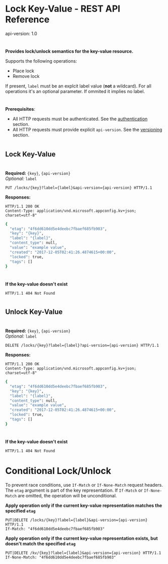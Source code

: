 # Lock Key-Value - REST API Reference
api-version: 1.0
#
**Provides lock/unlock semantics for the key-value resource.**

Supports the following operations:
- Place lock
- Remove lock

If present, ``label`` must be an explcit label value (**not** a wildcard). For all operations it's an optional parameter. If ommited it implies no label. 

#
#
**Prerequisites**: 
- All HTTP requests must be authenticated. See the [authentication](./authentication.md) section.
- All HTTP requests must provide explicit ``api-version``. See the [versioning](./versioning.md) section.

#
#
## Lock Key-Value
#
**Required:** ``{key}``, ``{api-version}``  
*Optional:* ``label``
```
PUT /locks/{key}?label={label}&api-version={api-version} HTTP/1.1
```
**Responses:**
```
HTTP/1.1 200 OK
Content-Type: application/vnd.microsoft.appconfig.kv+json; charset=utf-8"
```

```sh
{
  "etag": "4f6dd610dd5e4deebc7fbaef685fb903",
  "key": "{key}",
  "label": "{label}",
  "content_type": null,
  "value": "example value",
  "created": "2017-12-05T02:41:26.4874615+00:00",
  "locked": true,
  "tags": []
}
```
#
#
**If the key-value doesn't exist**
```
HTTP/1.1 404 Not Found
```

#
#
#
## Unlock Key-Value
#
**Required:** ``{key}``, ``{api-version}``  
*Optional:* ``label``
```
DELETE /locks/{key}?label={label}?api-version={api-version} HTTP/1.1
```
**Responses:**
```
HTTP/1.1 200 OK
Content-Type: application/vnd.microsoft.appconfig.kv+json; charset=utf-8"
```

```sh
{
  "etag": "4f6dd610dd5e4deebc7fbaef685fb903",
  "key": "{key}",
  "label": "{label}",
  "content_type": null,
  "value": "example value",
  "created": "2017-12-05T02:41:26.4874615+00:00",
  "locked": true,
  "tags": []
}
```
#
#
**If the key-value doesn't exist**
```
HTTP/1.1 404 Not Found
```

#
#
# Conditional Lock/Unlock
To prevent race conditions, use ``If-Match`` or ``If-None-Match`` request headers. The ``etag`` argument is part of the key representation.
If ``If-Match`` or ``If-None-Match`` are omitted, the operation will be unconditional.

**Apply operation only if the current key-value representation matches the specified ``etag``**
```
PUT|DELETE /locks/{key}?label={label}&api-version={api-version} HTTP/1.1
If-Match: "4f6dd610dd5e4deebc7fbaef685fb903"
```
**Apply operation only if the current key-value representation exists, but doesn't match the specified ``etag``**
```
PUT|DELETE /kv/{key}?label={label}&api-version={api-version} HTTP/1.1
If-None-Match: "4f6dd610dd5e4deebc7fbaef685fb903"
```